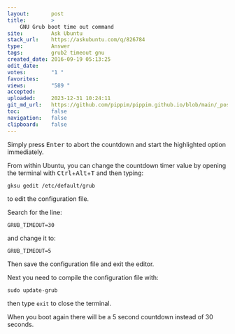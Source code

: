 ```yaml
---
layout:       post
title:        >
    GNU Grub boot time out command
site:         Ask Ubuntu
stack_url:    https://askubuntu.com/q/826784
type:         Answer
tags:         grub2 timeout gnu
created_date: 2016-09-19 05:13:25
edit_date:    
votes:        "1 "
favorites:    
views:        "589 "
accepted:     
uploaded:     2023-12-31 10:24:11
git_md_url:   https://github.com/pippim/pippim.github.io/blob/main/_posts/2016/2016-09-19-GNU-Grub-boot-time-out-command.md
toc:          false
navigation:   false
clipboard:    false
---
```


Simply press <kbd>Enter</kbd> to abort the countdown and start the highlighted option immediately.

From within Ubuntu, you can change the countdown timer value by opening the terminal with <kbd>Ctrl</kbd>+<kbd>Alt</kbd>+<kbd>T</kbd> and then typing:

``` 
gksu gedit /etc/default/grub
```

to edit the configuration file.

Search for the line:

``` 
GRUB_TIMEOUT=30
```

and change it to:

``` 
GRUB_TIMEOUT=5
```

Then save the configuration file and exit the editor.

Next you need to compile the configuration file with:

``` 
sudo update-grub
```

then type `exit` to close the terminal.

When you boot again there will be a 5 second countdown instead of 30 seconds.

